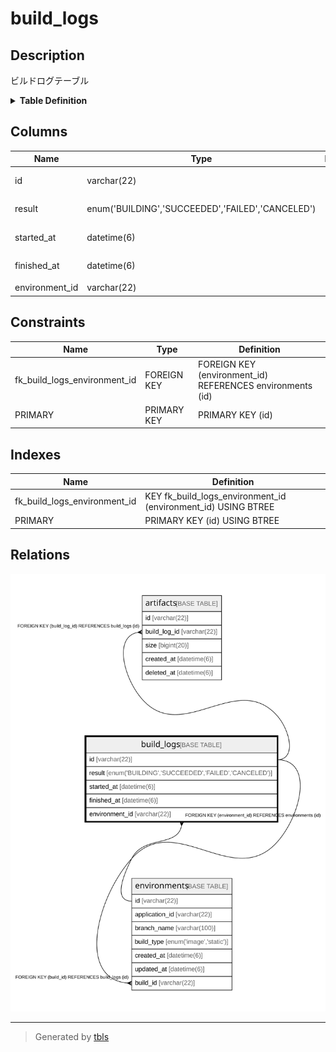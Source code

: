 # build_logs

## Description

ビルドログテーブル

<details>
<summary><strong>Table Definition</strong></summary>

```sql
CREATE TABLE `build_logs` (
  `id` varchar(22) NOT NULL COMMENT 'ビルドログID',
  `result` enum('BUILDING','SUCCEEDED','FAILED','CANCELED') NOT NULL COMMENT 'ビルド結果',
  `started_at` datetime(6) NOT NULL COMMENT 'ビルド開始日時',
  `finished_at` datetime(6) DEFAULT NULL COMMENT 'ビルド終了日時',
  `environment_id` varchar(22) DEFAULT NULL COMMENT '環境ID',
  PRIMARY KEY (`id`),
  KEY `fk_build_logs_environment_id` (`environment_id`),
  CONSTRAINT `fk_build_logs_environment_id` FOREIGN KEY (`environment_id`) REFERENCES `environments` (`id`)
) ENGINE=InnoDB DEFAULT CHARSET=utf8mb4 COMMENT='ビルドログテーブル'
```

</details>

## Columns

| Name | Type | Default | Nullable | Children | Parents | Comment |
| ---- | ---- | ------- | -------- | -------- | ------- | ------- |
| id | varchar(22) |  | false | [artifacts](artifacts.md) [environments](environments.md) |  | ビルドログID |
| result | enum('BUILDING','SUCCEEDED','FAILED','CANCELED') |  | false |  |  | ビルド結果 |
| started_at | datetime(6) |  | false |  |  | ビルド開始日時 |
| finished_at | datetime(6) |  | true |  |  | ビルド終了日時 |
| environment_id | varchar(22) |  | true |  | [environments](environments.md) | 環境ID |

## Constraints

| Name | Type | Definition |
| ---- | ---- | ---------- |
| fk_build_logs_environment_id | FOREIGN KEY | FOREIGN KEY (environment_id) REFERENCES environments (id) |
| PRIMARY | PRIMARY KEY | PRIMARY KEY (id) |

## Indexes

| Name | Definition |
| ---- | ---------- |
| fk_build_logs_environment_id | KEY fk_build_logs_environment_id (environment_id) USING BTREE |
| PRIMARY | PRIMARY KEY (id) USING BTREE |

## Relations

![er](build_logs.svg)

---

> Generated by [tbls](https://github.com/k1LoW/tbls)
